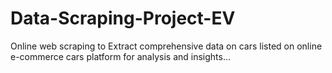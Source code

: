 # Data-Scraping-Project-EV

Online web scraping to Extract comprehensive data on cars listed on online e-commerce cars platform 
for analysis and insights...
